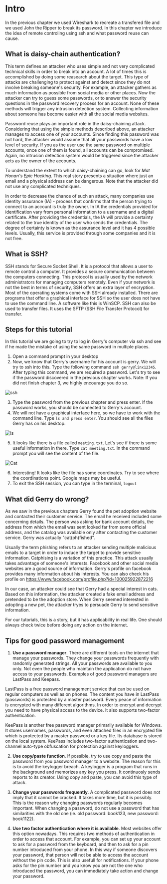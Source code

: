 
# Intro

In the previous chapter we used Wireshark to recreate a transfered file and we used John the Ripper to break its password.
In this chapter we introduce the idea of remote controling using ssh and what password reuse can cause.


## What is daisy-chain authentication?

This term defines an attacker who uses simple and not very complicated technical skills in order to break into an account. A lot of times this is accomplished by doing some reasearch about the target. This type of attacks are challenging to protect against and detect since they do not involve breaking someone's security. For example, an attacker gathers as much information as possible from social media or other places. Now the attacker can try to guess some passwords, or to answer the security questions in the password recovery process for an account. None of these methods will trigger any intrusion detection system. Collecting information about someone has become easier with all the social media websites. 

Password reuse plays an important role in the daisy-chaining attack. Considering that using the simple methods described above, an attacker manages to access one of your accounts. Since finding this password was not hard, the attacker would assume that all your passwords have a low level of security. If you as the user use the same password on multiple accounts, once one of them is found, all accounts can be compromised. Again, no intrusion detection system would be triggered since the attacker acts as the owner of the accounts. 

To understand the extent to which daisy-chaining can go, look for *Mat Honan's Epic Hacking*. This real story presents a situation where just an email and a physical address can be dangerous. Note that the attacker did not use any complicated techniques.

In order to decrease the chance of such an attack, many companies use identity assurance (IA) - process that confirms that the person trying to connect to an account is truly the owner. In IA the credentials provided for identification vary from personal information to a username and a digital certificate. After providing the credentials, the IA will provide a certainty related to the true identity of the user who sends the credentials. The degree of certainty is known as the assurance level and it has 4 possible levels. Usually, this service is provided through some companies and it is not free.


## What is SSH?

SSH stands for Secure Socket Shell. It is a protocol that allows a user to remote control a computer. It provides a secure communication between the computers connecting. This protocol is usually used by the network administrators for managing computers remotely. Even if your network is not the best in terms of security, SSH offers an extra layer of encryption. Most of the operating systems come with SSH already installed. There are programs that offer a graphical interface for SSH so the user does not have to use the command line. A software like this is WinSCP. SSH can also be used to transfer files. It uses the SFTP (SSH File Transfer Protocol) for transfer.


## Steps for this tutorial

In this tutorial we are going to try to log in Gerry's computer via ssh and see if he made the mistake of using the same password in multiple places. 

1. Open a command prompt in your desktop
2. Now, we know that Gerry's username for his account is gerry. We will try to ssh into this. Type the following command `ssh gerry@linx12345`. After typing this command, we are required a password. Let's try to see if the password discovered in the previous chapter works. Note: If you did not finish chapter 3, we highly encourage you do so.

![ssh](http://www.suzannejmatthews.com/images/aosk/chapter4/SSH.PNG)

3. Type the password from the previous chapter and press enter. If the password works, you should be connected to Gerry's account. 
4. We will not have a graphical interface here, so we have to work with the command line. Type `ls and press enter`. You should see all the files Gerry has on his desktop.

![ls](http://www.suzannejmatthews.com/images/aosk/chapter4/ls.PNG)

5. It looks like there is a file called `meeting.txt`. Let's see if there is some useful information in there. Type `cat meeting.txt`. In the command prompt you will see the content of the file.

![Cat](http://www.suzannejmatthews.com/images/aosk/chapter4/Cat.PNG)

6. Interesting! It looks like the file has some coordinates. Try to see where the coordinations point. Google maps may be useful. 
7. To exit the SSH session, you can type in the terminal, `logout`

## What did Gerry do wrong?

As we saw in the previous chapters Gerry found the pet adoption website and contacted their customer service. The email he received included some concerning details. The person was asking for bank account details, the address from which the email was sent looked far from some official address, and the catalog was available only after contacting the customer service. Gerry was actually "cat(ph)fished". 

Usually the term phishing refers to an attacker sending multiple malicious emails to a target in order to induce the target to provide sensitive information. Catphising is a variation of this practice. This attack usually takes advantage of someone's interests. Facebook and other social media websites are a good source of information. Gerry's profile on facebook provides many information about his interests. You can also check his profile on <a>https://www.facebook.com/profile.php?id=100025922872216</a>

In our case, an attacker could see that Gerry had a special interest in cats. Based on this information, the attacker created a fake email address and pretended to be the adoption store. When Gerry seemed interested in adopting a new pet, the attacker tryes to persuade Gerry to send sensitive information. 

For our tutorials, this is a story, but it has applicability in real life. One should always check twice before doing any action on the internet.


## Tips for good password management

1. **Use a password manager**. There are different tools on the internet that manage your passwords. They change your passwords frequently with randomly generated strings. All your passwords are available to you only. Not even the people who maintain the application do not have access to your passwords. 
Examples of good password managers are LastPass and Keepass. 

LastPass is a free password management service that can be used on regular computers as well as on phones. The content you have in LastPass (passwords) is protected by a master password. Every peace of information is encrypted with many different algorithms. In order to encrypt and decrypt you need to have physical access to the device. It also supports two-factor authentication.

KeePass is another free password manager primarily available for Windows. It stores usernames, passwords, and even attached files in an encrypted file which is protected by a master password or a key file. Its database is stored on the local system. KeePass includes two-factor authentication and two-channel auto-type obfuscation for protection against keyloggers.

2. **Use copy/paste function**. If possible, try to use copy and paste the password from you password manager to a website. The reason for this is to avoid the keylogger breach. A keylogger is a program that runs in the background and memorizes any key you press. It continuosly sends reports to its creator. Using copy and paste, you can avoid this type of attack.

3. **Change your passwords frequently**. A complicated password does not imply that it cannot be cracked. It takes more time, but it is possibly. This is the reason why changing passwords regularly becomes important. When changing a password, do not use a password that has similarities with the old one (ie. old password: book123, new password: book1122).

4. **Use two factor authentication where it is available**. Most websites offer this option nowadays. This requires two methods of authentication in order to access that account. For example, you can set up your account to ask for a password from the keyboard, and then to ask for a pin number introduced from your phone. In this way if someone discovers your password, that person will not be able to access the account without the pin code. This is also usefull for notifications. If your phone asks for the pin number and you know you are not the one who introduced the password, you can immediately take action and change your password.  



